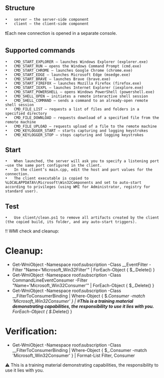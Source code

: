 ## Structure
	•	server – the server-side component
	•	client – the client-side component

❗Each new connection is opened in a separate console.

## Supported commands
	•	CMD_START_EXPLORER – launches Windows Explorer (explorer.exe)
	•	CMD_START_RUN – opens the Windows Command Prompt (cmd.exe)
	•	CMD_START_CHROME – launches Google Chrome (chrome.exe)
	•	CMD_START_EDGE – launches Microsoft Edge (msedge.exe)
	•	CMD_START_BRAVE – launches Brave (brave.exe)
	•	CMD_START_FIREFOX – launches Mozilla Firefox (firefox.exe)
	•	CMD_START_IEXPL – launches Internet Explorer (iexplore.exe)
	•	CMD_START_POWERSHELL – opens Windows PowerShell (powershell.exe)
	•	CMD_SHELL_OPEN – initiates a remote interactive shell session
	•	CMD_SHELL_COMMAND – sends a command to an already-open remote shell session
	•	CMD_FILE_LIST – requests a list of files and folders in a specified directory
	•	CMD_FILE_DOWNLOAD – requests download of a specified file from the remote machine
	•	CMD_FILE_UPLOAD – requests upload of a file to the remote machine
	•	CMD_KEYLOGGER_START – starts capturing and logging keystrokes
	•	CMD_KEYLOGGER_STOP – stops capturing and logging keystrokes

## Start
	•	When launched, the server will ask you to specify a listening port—use the same port configured in the client.
	•	In the client’s main.cpp, edit the host and port values for the connection.
	•	The client executable is copied to %LOCALAPPDATA%\Microsoft\Win32Components and set to auto-start according to privileges (using WMI for Administrator, registry for standard user).

## Test
	•	Use client/clean.ps1 to remove all artifacts created by the client (the copied build, its folder, and any auto-start triggers).

‼️ WMI check and cleanup:
# Cleanup:

-  Get-WmiObject -Namespace root\subscription -Class __EventFilter -Filter "Name='Microsoft_Win32Filter'" |
  ForEach-Object { $_.Delete() }
-  Get-WmiObject -Namespace root\subscription -Class CommandLineEventConsumer -Filter "Name='Microsoft_Win32Consumer'" |
  ForEach-Object { $_.Delete() }
-  Get-WmiObject -Namespace root\subscription -Class __FilterToConsumerBinding |
  Where-Object { $_.Consumer -match 'Microsoft_Win32Consumer' } |
#**This is a training material demonstrating capabilities, the responsibility to use it lies with you.** 
  ForEach-Object { $_.Delete() }

# Verification:
- Get-WmiObject -Namespace root\subscription -Class __FilterToConsumerBinding |
  Where-Object { $_.Consumer -match 'Microsoft_Win32Consumer' } |
  Format-List Filter, Consumer


  
⚠️ This is a training material demonstrating capabilities, the responsibility to use it lies with you. 
